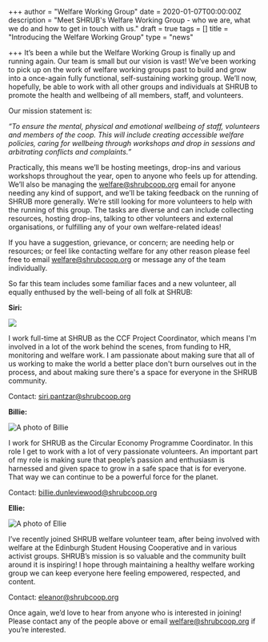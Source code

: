 +++
author = "Welfare Working Group"
date = 2020-01-07T00:00:00Z
description = "Meet SHRUB's Welfare Working Group - who we are, what we do and how to get in touch with us."
draft = true
tags = []
title = "Introducing the Welfare Working Group"
type = "news"

+++
It’s been a while but the Welfare Working Group is finally up and running again. Our team is small but our vision is vast! We’ve been working to pick up on the work of welfare working groups past to build and grow into a once-again fully functional, self-sustaining working group. We’ll now, hopefully, be able to work with all other groups and individuals at SHRUB to promote the health and wellbeing of all members, staff, and volunteers.

Our mission statement is:

_“To ensure the mental, physical and emotional wellbeing of staff, volunteers and members of the coop. This will include creating accessible welfare policies, caring for wellbeing through workshops and drop in sessions and arbitrating conflicts and complaints.”_

Practically, this means we’ll be hosting meetings, drop-ins and various workshops throughout the year, open to anyone who feels up for attending. We’ll also be managing the [welfare@shrubcoop.org](mailto:welfare@shrubcoop.org) email for anyone needing any kind of support, and we’ll be taking feedback on the running of SHRUB more generally. We’re still looking for more volunteers to help with the running of this group. The tasks are diverse and can include collecting resources, hosting drop-ins, talking to other volunteers and external organisations, or fulfilling any of your own welfare-related ideas!

If you have a suggestion, grievance, or concern; are needing help or resources; or feel like contacting welfare for any other reason please feel free to email [welfare@shrubcoop.org](mailto:welfare@shrubcoop.org) or message any of the team individually.

So far this team includes some familiar faces and a new volunteer, all equally enthused by the well-being of all folk at SHRUB:

**Siri:**

![](https://res.cloudinary.com/shrub-co-op/image/upload/v1578330678/shrubcoop.org/media/welfare_pic_wlmvhc.jpg)

I work full-time at SHRUB as the CCF Project Coordinator, which means I'm involved in a lot of the work behind the scenes, from funding to HR, monitoring and welfare work. I am passionate about making sure that all of us working to make the world a better place don't burn ourselves out in the process, and about making sure there's a space for everyone in the SHRUB community.

Contact: [siri.pantzar@shrubcoop.org](mailto:siri.pantzar@shrubcoop.org)

**Billie:**

![A photo of Billie](https://res.cloudinary.com/shrub-co-op/image/upload/v1578391551/shrubcoop.org/media/Billie_ctdq6k.jpg "Billie")

I work for SHRUB as the Circular Economy Programme Coordinator. In this role I get to work with a lot of very passionate volunteers. An important part of my role is making sure that people’s passion and enthusiasm is harnessed and given space to grow in a safe space that is for everyone. That way we can continue to be a powerful force for the planet.

Contact: [billie.dunleviewood@shrubcoop.org](mailto:billie.dunleviewood@shrubcoop.org)

**Ellie:**

![A photo of Ellie](https://res.cloudinary.com/shrub-co-op/image/upload/v1578329833/shrubcoop.org/media/79348992_810807649378416_1154960226798010368_n_1_da6iep.jpg "Ellie")

I’ve recently joined SHRUB welfare volunteer team, after being involved with welfare at the Edinburgh Student Housing Cooperative and in various activist groups. SHRUB’s mission is so valuable and the community built around it is inspiring! I hope through maintaining a healthy welfare working group we can keep everyone here feeling empowered, respected, and content.

Contact: [eleanor@shrubcoop.org](mailto:eleanor@shrubcoop.org)

Once again, we’d love to hear from anyone who is interested in joining! Please contact any of the people above or email [welfare@shrubcoop.org](mailto:welfare@shrubcoop.org) if you’re interested.
